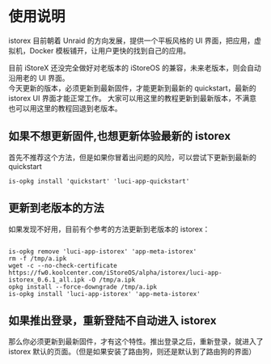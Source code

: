 # 使用说明

istorex 目前朝着 Unraid 的方向发展，提供一个平板风格的 UI 界面，把应用，虚拟机，Docker 模板铺开，让用户更快的找到自己的应用。  

目前 iStoreX 还没完全做好对老版本的 iStoreOS 的兼容，未来老版本，则会自动沿用老的 UI 界面。  
今天更新的版本，必须更新到最新固件，才能更新到最新的 quickstart，最新的 istorex UI 界面才能正常工作。
大家可以用这里的教程更新到最新版本，不满意也可以用这里的教程回退到老版本。

## 如果不想更新固件,也想更新体验最新的 istorex

首先不推荐这个方法，但是如果你冒着出问题的风险，可以尝试下更新到最新的 quickstart

```
is-opkg install 'quickstart' 'luci-app-quickstart'
```


## 更新到老版本的方法

如果发现不好用，目前有个参考的方法更新到老版本的 istorex：

```

is-opkg remove 'luci-app-istorex' 'app-meta-istorex'
rm -f /tmp/a.ipk
wget -c --no-check-certificate https://fw0.koolcenter.com/iStoreOS/alpha/istorex/luci-app-istorex_0.6.1_all.ipk -O /tmp/a.ipk
opkg install --force-downgrade /tmp/a.ipk
is-opkg install 'luci-app-istorex' 'app-meta-istorex'

```

## 如果推出登录，重新登陆不自动进入 istorex

那么你必须更新到最新固件，才有这个特性。推出登录之后，重新登录，就进入了 istorex 默认的页面。（但是如果安装了路由狗，则还是默认到了路由狗的界面）